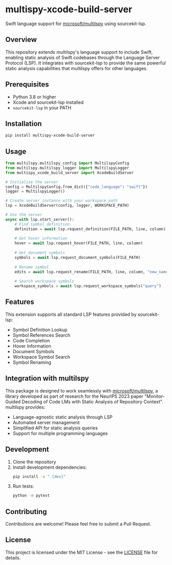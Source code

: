 # multispy-xcode-build-server

Swift language support for [microsoft/multilspy](https://github.com/microsoft/multilspy) using sourcekit-lsp.

## Overview

This repository extends multilspy's language support to include Swift, enabling static analysis of Swift codebases through the Language Server Protocol (LSP). It integrates with sourcekit-lsp to provide the same powerful static analysis capabilities that multilspy offers for other languages.

## Prerequisites

- Python 3.8 or higher
- Xcode and sourcekit-lsp installed
- `sourcekit-lsp` in your PATH

## Installation

```bash
pip install multispy-xcode-build-server
```

## Usage

```python
from multilspy.multilspy_config import MultilspyConfig
from multilspy.multilspy_logger import MultilspyLogger
from multispy_xcode_build_server import XcodeBuildServer

# Initialize the server
config = MultilspyConfig.from_dict({"code_language": "swift"})
logger = MultilspyLogger()

# Create server instance with your workspace path
lsp = XcodeBuildServer(config, logger, WORKSPACE_PATH)

# Use the server
async with lsp.start_server():
    # Find symbol definition
    definition = await lsp.request_definition(FILE_PATH, line, column)
    
    # Get hover information
    hover = await lsp.request_hover(FILE_PATH, line, column)
    
    # Get document symbols
    symbols = await lsp.request_document_symbols(FILE_PATH)
    
    # Rename symbol
    edits = await lsp.request_rename(FILE_PATH, line, column, "new_name")
    
    # Search workspace symbols
    workspace_symbols = await lsp.request_workspace_symbols("query")
```

## Features

This extension supports all standard LSP features provided by sourcekit-lsp:

- Symbol Definition Lookup
- Symbol References Search
- Code Completion
- Hover Information
- Document Symbols
- Workspace Symbol Search
- Symbol Renaming

## Integration with multilspy

This package is designed to work seamlessly with [microsoft/multilspy](https://github.com/microsoft/multilspy), a library developed as part of research for the NeurIPS 2023 paper "Monitor-Guided Decoding of Code LMs with Static Analysis of Repository Context". multilspy provides:

- Language-agnostic static analysis through LSP
- Automated server management
- Simplified API for static analysis queries
- Support for multiple programming languages

## Development

1. Clone the repository
2. Install development dependencies:
   ```bash
   pip install -e ".[dev]"
   ```
3. Run tests:
   ```bash
   python -m pytest
   ```

## Contributing

Contributions are welcome! Please feel free to submit a Pull Request.

## License

This project is licensed under the MIT License - see the [LICENSE](LICENSE) file for details.
